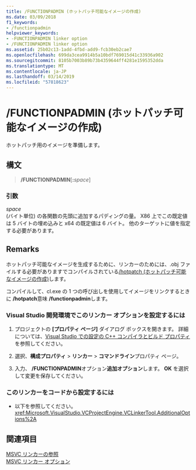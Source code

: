 ```yaml
---
title: /FUNCTIONPADMIN (ホットパッチ可能なイメージの作成)
ms.date: 03/09/2018
f1_keywords:
- /functionpadmin
helpviewer_keywords:
- -FUNCTIONPADMIN linker option
- /FUNCTIONPADMIN linker option
ms.assetid: 25b02c13-1add-4fbd-add9-fcb30eb2cae7
ms.openlocfilehash: 699da3cea9914b5a10bdf769015d41c33936a902
ms.sourcegitcommit: 8105b7003b89b73b4359644ff4281e1595352dda
ms.translationtype: MT
ms.contentlocale: ja-JP
ms.lasthandoff: 03/14/2019
ms.locfileid: "57818623"
---
```

# <a name="functionpadmin-create-hotpatchable-image"></a>/FUNCTIONPADMIN (ホットパッチ可能なイメージの作成)

ホットパッチ用のイメージを準備します。

## <a name="syntax"></a>構文

> **/FUNCTIONPADMIN**[**:**_space_]

### <a name="arguments"></a>引数

*space*<br/>
(バイト単位) の各関数の先頭に追加するパディングの量。 X86 上でこの既定値は 5 バイトの埋め込みと x64 の既定値は 6 バイト。 他のターゲットに値を指定する必要があります。

## <a name="remarks"></a>Remarks

ホットパッチ可能なイメージを生成するために、リンカーのためには、.obj ファイルする必要がありますでコンパイルされている[/hotpatch (ホットパッチ可能なイメージの作成)](hotpatch-create-hotpatchable-image.md)します。

コンパイルして、cl.exe の 1 つの呼び出しを使用してイメージをリンクするときに **/hotpatch**意味 **/functionpadmin**します。

### <a name="to-set-this-linker-option-in-the-visual-studio-development-environment"></a>Visual Studio 開発環境でこのリンカー オプションを設定するには

1. プロジェクトの **[プロパティ ページ]** ダイアログ ボックスを開きます。 詳細については、[Visual Studio での設定の C++ コンパイラとビルド プロパティ](../working-with-project-properties.md)を参照してください。

1. 選択、**構成プロパティ** > **リンカー** > **コマンドライン**プロパティ ページ。

1. 入力、 **/FUNCTIONPADMIN**オプション**追加オプション**します。 **OK** を選択して変更を保存してください。

### <a name="to-set-this-linker-option-programmatically"></a>このリンカーをコードから設定するには

- 以下を参照してください。<xref:Microsoft.VisualStudio.VCProjectEngine.VCLinkerTool.AdditionalOptions%2A>

## <a name="see-also"></a>関連項目

[MSVC リンカーの参照](linking.md)<br/>
[MSVC リンカー オプション](linker-options.md)
